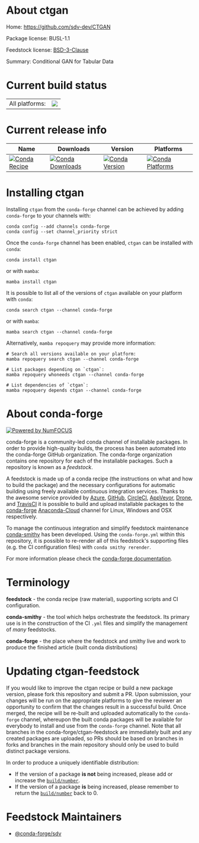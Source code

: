 About ctgan
===========

Home: https://github.com/sdv-dev/CTGAN

Package license: BUSL-1.1

Feedstock license: [BSD-3-Clause](https://github.com/conda-forge/ctgan-feedstock/blob/main/LICENSE.txt)

Summary: Conditional GAN for Tabular Data

Current build status
====================


<table><tr><td>All platforms:</td>
    <td>
      <a href="https://dev.azure.com/conda-forge/feedstock-builds/_build/latest?definitionId=14599&branchName=main">
        <img src="https://dev.azure.com/conda-forge/feedstock-builds/_apis/build/status/ctgan-feedstock?branchName=main">
      </a>
    </td>
  </tr>
</table>

Current release info
====================

| Name | Downloads | Version | Platforms |
| --- | --- | --- | --- |
| [![Conda Recipe](https://img.shields.io/badge/recipe-ctgan-green.svg)](https://anaconda.org/conda-forge/ctgan) | [![Conda Downloads](https://img.shields.io/conda/dn/conda-forge/ctgan.svg)](https://anaconda.org/conda-forge/ctgan) | [![Conda Version](https://img.shields.io/conda/vn/conda-forge/ctgan.svg)](https://anaconda.org/conda-forge/ctgan) | [![Conda Platforms](https://img.shields.io/conda/pn/conda-forge/ctgan.svg)](https://anaconda.org/conda-forge/ctgan) |

Installing ctgan
================

Installing `ctgan` from the `conda-forge` channel can be achieved by adding `conda-forge` to your channels with:

```
conda config --add channels conda-forge
conda config --set channel_priority strict
```

Once the `conda-forge` channel has been enabled, `ctgan` can be installed with `conda`:

```
conda install ctgan
```

or with `mamba`:

```
mamba install ctgan
```

It is possible to list all of the versions of `ctgan` available on your platform with `conda`:

```
conda search ctgan --channel conda-forge
```

or with `mamba`:

```
mamba search ctgan --channel conda-forge
```

Alternatively, `mamba repoquery` may provide more information:

```
# Search all versions available on your platform:
mamba repoquery search ctgan --channel conda-forge

# List packages depending on `ctgan`:
mamba repoquery whoneeds ctgan --channel conda-forge

# List dependencies of `ctgan`:
mamba repoquery depends ctgan --channel conda-forge
```


About conda-forge
=================

[![Powered by
NumFOCUS](https://img.shields.io/badge/powered%20by-NumFOCUS-orange.svg?style=flat&colorA=E1523D&colorB=007D8A)](https://numfocus.org)

conda-forge is a community-led conda channel of installable packages.
In order to provide high-quality builds, the process has been automated into the
conda-forge GitHub organization. The conda-forge organization contains one repository
for each of the installable packages. Such a repository is known as a *feedstock*.

A feedstock is made up of a conda recipe (the instructions on what and how to build
the package) and the necessary configurations for automatic building using freely
available continuous integration services. Thanks to the awesome service provided by
[Azure](https://azure.microsoft.com/en-us/services/devops/), [GitHub](https://github.com/),
[CircleCI](https://circleci.com/), [AppVeyor](https://www.appveyor.com/),
[Drone](https://cloud.drone.io/welcome), and [TravisCI](https://travis-ci.com/)
it is possible to build and upload installable packages to the
[conda-forge](https://anaconda.org/conda-forge) [Anaconda-Cloud](https://anaconda.org/)
channel for Linux, Windows and OSX respectively.

To manage the continuous integration and simplify feedstock maintenance
[conda-smithy](https://github.com/conda-forge/conda-smithy) has been developed.
Using the ``conda-forge.yml`` within this repository, it is possible to re-render all of
this feedstock's supporting files (e.g. the CI configuration files) with ``conda smithy rerender``.

For more information please check the [conda-forge documentation](https://conda-forge.org/docs/).

Terminology
===========

**feedstock** - the conda recipe (raw material), supporting scripts and CI configuration.

**conda-smithy** - the tool which helps orchestrate the feedstock.
                   Its primary use is in the construction of the CI ``.yml`` files
                   and simplify the management of *many* feedstocks.

**conda-forge** - the place where the feedstock and smithy live and work to
                  produce the finished article (built conda distributions)


Updating ctgan-feedstock
========================

If you would like to improve the ctgan recipe or build a new
package version, please fork this repository and submit a PR. Upon submission,
your changes will be run on the appropriate platforms to give the reviewer an
opportunity to confirm that the changes result in a successful build. Once
merged, the recipe will be re-built and uploaded automatically to the
`conda-forge` channel, whereupon the built conda packages will be available for
everybody to install and use from the `conda-forge` channel.
Note that all branches in the conda-forge/ctgan-feedstock are
immediately built and any created packages are uploaded, so PRs should be based
on branches in forks and branches in the main repository should only be used to
build distinct package versions.

In order to produce a uniquely identifiable distribution:
 * If the version of a package **is not** being increased, please add or increase
   the [``build/number``](https://docs.conda.io/projects/conda-build/en/latest/resources/define-metadata.html#build-number-and-string).
 * If the version of a package **is** being increased, please remember to return
   the [``build/number``](https://docs.conda.io/projects/conda-build/en/latest/resources/define-metadata.html#build-number-and-string)
   back to 0.

Feedstock Maintainers
=====================

* [@conda-forge/sdv](https://github.com/conda-forge/sdv/)

